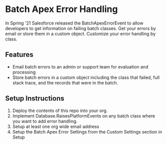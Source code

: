 # Batch Apex Error Handling

In Spring '21 Salesforce released the BatchApexErrorEvent to allow developers to get information on failing batch classes. Get your errors by email or store them in a custom object. Customize your error handling by class.

## Features
- Email batch errors to an admin or support team for evaluation and processing
- Store batch errors in a custom object including the class that failed, full stack trace, and the records that were in the batch.

## Setup Instructions
1. Deploy the contents of this repo into your org.
2. Implement Database.RaisesPlatformEvents on any batch class where you want to add error handling.
3. Setup at least one org wide email address
4. Setup the Batch Apex Error Settings from the Custom Settings section in Setup


    